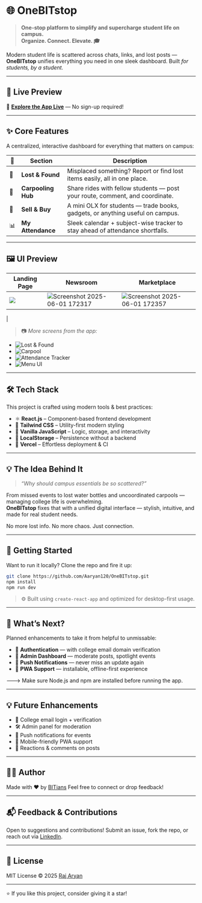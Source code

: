# 🌐 OneBITstop

> **One-stop platform to simplify and supercharge student life on campus.**  
> **Organize. Connect. Elevate. 🎓**

Modern student life is scattered across chats, links, and lost posts — **OneBITstop** unifies everything you need in one sleek dashboard. Built *for students, by a student.*

---

## 🚀 Live Preview

🔗 [**Explore the App Live**](https://connecting-campuses.vercel.app) — No sign-up required!

---

## ✨ Core Features

A centralized, interactive dashboard for everything that matters on campus:

| 🔹 | Section | Description |
|----|---------|-------------|
| 🧳 | **Lost & Found** | Misplaced something? Report or find lost items easily, all in one place. |
| 🚗 | **Carpooling Hub** | Share rides with fellow students — post your route, comment, and coordinate. |
| 💼 | **Sell & Buy** | A mini OLX for students — trade books, gadgets, or anything useful on campus. |
| 📊 | **My Attendance** | Sleek calendar + subject-wise tracker to stay ahead of attendance shortfalls. |

---

## 🖼️ UI Preview

| Landing Page | Newsroom | Marketplace |
|----------|----------|-------------|
| ![](https://github.com/user-attachments/assets/0b53a739-01c5-4832-a9f6-b1295973a41d) | ![Screenshot 2025-06-01 172317](https://github.com/user-attachments/assets/e68485f0-3b95-479e-9b26-c7126f802a7d)| ![Screenshot 2025-06-01 172357](https://github.com/user-attachments/assets/5fa4d8ac-e9a4-499b-8c3c-a4ca95ff2a48)
 |

> 📷 *More screens from the app:*

- ![Lost & Found](https://github.com/user-attachments/assets/83572daa-b506-4025-8ff1-63c9b91e413a)
- ![Carpool](https://github.com/user-attachments/assets/f962a33d-8bf0-43f0-8994-ed08503efe00)
- ![Attendance Tracker](https://github.com/user-attachments/assets/fcc71899-ef4e-4398-a619-3bdfeb00d607)
- ![Menu UI](https://github.com/user-attachments/assets/ad6bbc2c-bc8d-4ee7-8735-feb8e47f19c5)

---

## 🛠️ Tech Stack

This project is crafted using modern tools & best practices:

- ⚛️ **React.js** – Component-based frontend development
- 💨 **Tailwind CSS** – Utility-first modern styling
- 🧠 **Vanilla JavaScript** – Logic, storage, and interactivity
- 💾 **LocalStorage** – Persistence without a backend
- 🚀 **Vercel** – Effortless deployment & CI

---

## 💡 The Idea Behind It

> _“Why should campus essentials be so scattered?”_

From missed events to lost water bottles and uncoordinated carpools — managing college life is overwhelming.  
**OneBITstop** fixes that with a unified digital interface — stylish, intuitive, and made for real student needs.

No more lost info. No more chaos. Just connection.

---

## 🧪 Getting Started

Want to run it locally? Clone the repo and fire it up:

```bash
git clone https://github.com/Aaryan120/OneBITstop.git
npm install
npm run dev
```

> ⚙️ Built using `create-react-app` and optimized for desktop-first usage.

---

## 🌱 What’s Next?

Planned enhancements to take it from helpful to unmissable:

- 🔐 **Authentication** — with college email domain verification
- 🧾 **Admin Dashboard** — moderate posts, spotlight events
- 🔔 **Push Notifications** — never miss an update again
- 📱 **PWA Support** — installable, offline-first experience

---> Make sure Node.js and npm are installed before running the app.

---
## 💡 Future Enhancements

* 🔐 College email login + verification
* 🛠️ Admin panel for moderation
* 🔔 Push notifications for events
* 📱 Mobile-friendly PWA support
* 💬 Reactions & comments on posts

---

## 👨‍💻 Author

Made with ❤️ by [BITians]([https://www.linkedin.com/in/raj-aaryan-38923a25b])
Feel free to connect or drop feedback!

---

## 📬 Feedback & Contributions

Open to suggestions and contributions!
Submit an issue, fork the repo, or reach out via [LinkedIn]([https://www.linkedin.com/in/raj-aaryan-38923a25b]).

---

## 📄 License

MIT License © 2025 [Raj Aryan](https://github.com/Aaryan120)

---

⭐ If you like this project, consider giving it a star!
